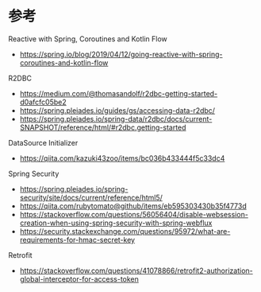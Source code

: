 # 参考

Reactive with Spring, Coroutines and Kotlin Flow
- https://spring.io/blog/2019/04/12/going-reactive-with-spring-coroutines-and-kotlin-flow

R2DBC
- https://medium.com/@thomasandolf/r2dbc-getting-started-d0afcfc05be2
- https://spring.pleiades.io/guides/gs/accessing-data-r2dbc/
- https://spring.pleiades.io/spring-data/r2dbc/docs/current-SNAPSHOT/reference/html/#r2dbc.getting-started

DataSource Initializer
- https://qiita.com/kazuki43zoo/items/bc036b433444f5c33dc4

Spring Security
- https://spring.pleiades.io/spring-security/site/docs/current/reference/html5/
- https://qiita.com/rubytomato@github/items/eb595303430b35f4773d
- https://stackoverflow.com/questions/56056404/disable-websession-creation-when-using-spring-security-with-spring-webflux
- https://security.stackexchange.com/questions/95972/what-are-requirements-for-hmac-secret-key

Retrofit
- https://stackoverflow.com/questions/41078866/retrofit2-authorization-global-interceptor-for-access-token
